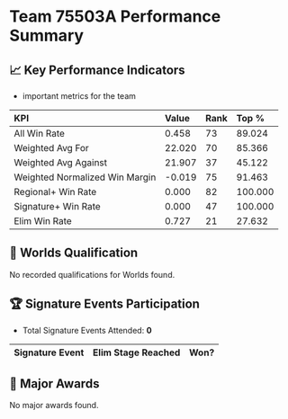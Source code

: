 # Team 75503A Performance Summary

## 📈 Key Performance Indicators
- important metrics for the team

| KPI | Value | Rank | Top % |
|:---|:-----|:----|:-----|
| All Win Rate | 0.458 | 73 | 89.024 |
| Weighted Avg For | 22.020 | 70 | 85.366 |
| Weighted Avg Against | 21.907 | 37 | 45.122 |
| Weighted Normalized Win Margin | -0.019 | 75 | 91.463 |
| Regional+ Win Rate | 0.000 | 82 | 100.000 |
| Signature+ Win Rate | 0.000 | 47 | 100.000 |
| Elim Win Rate | 0.727 | 21 | 27.632 |


## 🎯 Worlds Qualification
No recorded qualifications for Worlds found.

## 🏆 Signature Events Participation
- Total Signature Events Attended: **0**

| Signature Event | Elim Stage Reached | Won? |
|:----------------|:-------------------|:----|


## 🥇 Major Awards
No major awards found.
